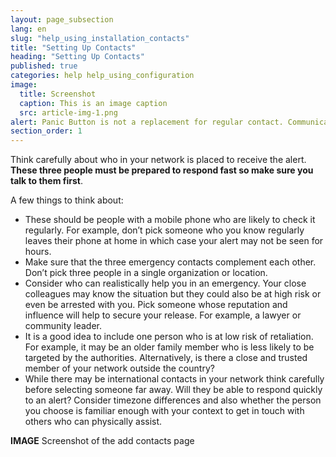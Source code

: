 ```yaml
---
layout: page_subsection
lang: en
slug: "help_using_installation_contacts"
title: "Setting Up Contacts"
heading: "Setting Up Contacts"
published: true
categories: help help_using_configuration
image:
  title: Screenshot
  caption: This is an image caption
  src: article-img-1.png
alert: Panic Button is not a replacement for regular contact. Communicate regularly with your network and keep them informed of your planned whereabouts.
section_order: 1
---
```


Think carefully about who in your network is placed to receive the alert. **These three people must be prepared to respond fast so make sure you talk to them first**. 

A few things to think about:

-	These should be people with a mobile phone who are likely to check it regularly. For example, don’t pick someone who you know regularly leaves their phone at home in which case your alert may not be seen for hours.
-	Make sure that the three emergency contacts complement each other. Don’t pick three people in a single organization or location. 
-	Consider who can realistically help you in an emergency. Your close colleagues may know the situation but they could also be at high risk or even be arrested with you. Pick someone whose reputation and influence will help to secure your release. For example, a lawyer or community leader.
-	It is a good idea to include one person who is at low risk of retaliation. For example, it may be an older family member who is less likely to be targeted by the authorities. Alternatively, is there a close and trusted member of your network outside the country? 
-	While there may be international contacts in your network think carefully before selecting someone far away. Will they be able to respond quickly to an alert? Consider timezone differences and also whether the person you choose is familiar enough with your context to get in touch with others who can physically assist.

**IMAGE** Screenshot of the add contacts page
